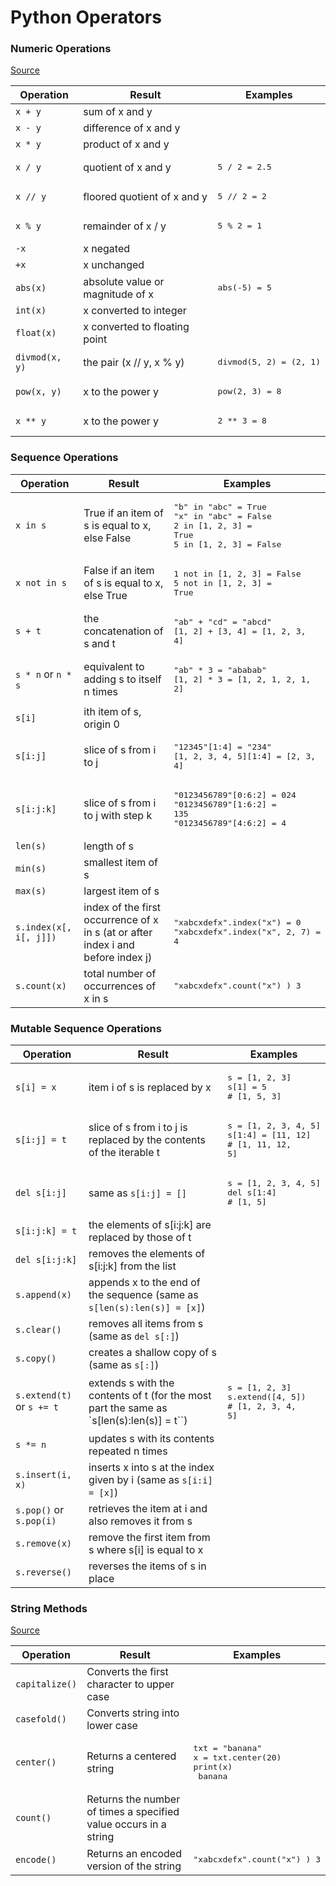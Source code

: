 # Python Operators

### Numeric Operations
[Source](https://docs.python.org/3/library/stdtypes.html)

| Operation         | Result                                                                       | Examples                         |
|-------------------|------------------------------------------------------------------------------|----------------------------------|
| `x + y`           | sum of x and y                                                               |
| `x - y`           | difference of x and y                                                        |
| `x * y`           | product of x and y                                                           |
| `x / y`           | quotient of x and y                                                          | <pre>5 / 2 = 2.5</pre>           |
| `x // y`          | floored quotient of x and y                                                  | <pre>5 // 2 = 2</pre>            |
| `x % y`           | remainder of x / y                                                           | <pre>5 % 2 = 1</pre>             |
| `-x`              | x negated                                                                    |
| `+x`              | x unchanged                                                                  |
| `abs(x)`          | absolute value or magnitude of x                                             | <pre>abs(-5) = 5</pre>           |
| `int(x)`          | x converted to integer                                                       |
| `float(x)`        | x converted to floating point                                                |
| `divmod(x, y)`    | the pair (x // y, x % y)                                                     | <pre>divmod(5, 2) = (2, 1)</pre> |
| `pow(x, y)`       | x to the power y                                                             | <pre>pow(2, 3) = 8</pre>         |
| `x ** y`          | x to the power y                                                             | <pre>2 ** 3 = 8</pre>            |


### Sequence Operations

| Operation              | Result                                                                           | Examples                                                                                                  |
|------------------------|----------------------------------------------------------------------------------|-----------------------------------------------------------------------------------------------------------|
| `x in s`               | True if an item of s is equal to x, else False                                   | <pre>"b" in "abc" = True<br>"x" in "abc" = False<br>2 in [1, 2, 3] = True<br>5 in [1, 2, 3] = False</pre> |
| `x not in s`           | False if an item of s is equal to x, else True                                   | <pre>1 not in [1, 2, 3] = False<br>5 not in [1, 2, 3] = True</pre>                                        |
| `s + t`                | the concatenation of s and t                                                     | <pre>"ab" + "cd" = "abcd"<br>[1, 2] + [3, 4] = [1, 2, 3, 4]</pre>                                         |
| `s * n` or `n * s`     | equivalent to adding s to itself n times                                         | <pre>"ab" * 3 = "ababab"<br>[1, 2] * 3 = [1, 2, 1, 2, 1, 2]</pre>                                         |
| `s[i]`                 | ith item of s, origin 0                                                          |
| `s[i:j]`               | slice of s from i to j                                                           | <pre>"12345"[1:4] = "234"<br>[1, 2, 3, 4, 5][1:4] = [2, 3, 4]</pre>                                       |
| `s[i:j:k]`             | slice of s from i to j with step k                                               | <pre>"0123456789"[0:6:2] = 024<br>"0123456789"[1:6:2] = 135<br>"0123456789"[4:6:2] = 4</pre>              |
| `len(s)`               | length of s                                                                      |
| `min(s)`               | smallest item of s                                                               |
| `max(s)`               | largest item of s                                                                |
| `s.index(x[, i[, j]])` | index of the first occurrence of x in s (at or after index i and before index j) | <pre>"xabcxdefx".index("x") = 0<br>"xabcxdefx".index("x", 2, 7) = 4</pre>                                 |
| `s.count(x)`           | total number of occurrences of x in s                                            | <pre>"xabcxdefx".count("x") ) 3</pre>                                                                     |


### Mutable Sequence Operations
| Operation                 | Result                                                                                   | Examples                                                                |
|---------------------------|------------------------------------------------------------------------------------------|-------------------------------------------------------------------------|
| `s[i] = x`                | item i of s is replaced by x                                                             | <pre>s = [1, 2, 3]<br>s[1] = 5<br># [1, 5, 3]</pre>                     |
| `s[i:j] = t`              | slice of s from i to j is replaced by the contents of the iterable t                     | <pre>s = [1, 2, 3, 4, 5]<br>s[1:4] = [11, 12]<br># [1, 11, 12, 5]</pre> |
| `del s[i:j]`              | same as `s[i:j] = []`                                                                    | <pre>s = [1, 2, 3, 4, 5]<br>del s[1:4]<br># [1, 5]</pre>                |
| `s[i:j:k] = t`            | the elements of s[i:j:k] are replaced by those of t                                      |
| `del s[i:j:k]`            | removes the elements of s[i:j:k] from the list                                           |
| `s.append(x)`             | appends x to the end of the sequence (same as `s[len(s):len(s)] = [x]`)                  |
| `s.clear()`               | removes all items from s (same as `del s[:]`)                                            |
| `s.copy()`                | creates a shallow copy of s (same as `s[:]`)                                             |
| `s.extend(t)` or `s += t` | extends s with the contents of t (for the most part the same as `s[len(s):len(s)] = t``) | <pre>s = [1, 2, 3]<br>s.extend([4, 5])<br># [1, 2, 3, 4, 5]</pre>       |
| `s *= n`                  | updates s with its contents repeated n times                                             |
| `s.insert(i, x)`          | inserts x into s at the index given by i (same as `s[i:i] = [x]`)                        |
| `s.pop()` or `s.pop(i)`   | retrieves the item at i and also removes it from s                                       |
| `s.remove(x)`             | remove the first item from s where s[i] is equal to x                                    |
| `s.reverse()`             | reverses the items of s in place                                                         |

### String Methods
[Source](https://www.w3schools.com/python/python_ref_string.asp)

| Operation      | Result                                                           | Examples                                                                      |
|----------------|------------------------------------------------------------------|-------------------------------------------------------------------------------|
| `capitalize()` | Converts the first character to upper case                       |
| `casefold()`   | Converts string into lower case                                  |
| `center()`     | Returns a centered string                                        | <pre>txt = "banana"<br>x = txt.center(20)<br>print(x)<br>    banana    </pre> |
| `count()`      | Returns the number of times a specified value occurs in a string |
| `encode()`     | Returns an encoded version of the string                         | <pre>"xabcxdefx".count("x") ) 3</pre>                                         |



<pre><br></pre>
<pre><br></pre>
<pre><br></pre>
